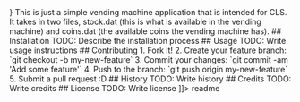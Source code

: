 <snippet>
  <content><![CDATA[
# ${1:Vending Machine <CLS>}
This is just a simple vending machine application that is intended for CLS. It takes in two files, stock.dat 
(this is what is available in the vending machine) and coins.dat (the available coins the vending machine has).
## Installation
TODO: Describe the installation process
## Usage
TODO: Write usage instructions
## Contributing
1. Fork it!
2. Create your feature branch: `git checkout -b my-new-feature`
3. Commit your changes: `git commit -am 'Add some feature'`
4. Push to the branch: `git push origin my-new-feature`
5. Submit a pull request :D
## History
TODO: Write history
## Credits
TODO: Write credits
## License
TODO: Write license
]]></content>
  <tabTrigger>readme</tabTrigger>
</snippet>